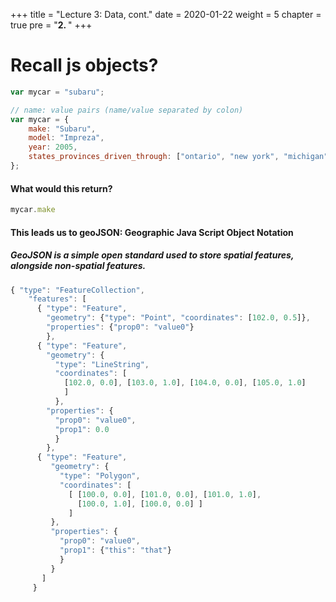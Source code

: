 +++
title = "Lecture 3: Data, cont."
date = 2020-01-22
weight = 5
chapter = true
pre = "<b>2. </b>"
+++

# Recall js objects?

```js
var mycar = "subaru";

// name: value pairs (name/value separated by colon)
var mycar = {
	make: "Subaru",
	model: "Impreza",
	year: 2005,
	states_provinces_driven_through: ["ontario", "new york", "michigan"];
};
```

#### What would this return?

```js
mycar.make
```

#### This leads us to geoJSON: Geographic Java Script Object Notation

##### GeoJSON is a simple open standard used to store spatial features, alongside non-spatial features.


```javascript
{ "type": "FeatureCollection",
    "features": [
      { "type": "Feature",
        "geometry": {"type": "Point", "coordinates": [102.0, 0.5]},
        "properties": {"prop0": "value0"}
        },
      { "type": "Feature",
        "geometry": {
          "type": "LineString",
          "coordinates": [
            [102.0, 0.0], [103.0, 1.0], [104.0, 0.0], [105.0, 1.0]
            ]
          },
        "properties": {
          "prop0": "value0",
          "prop1": 0.0
          }
        },
      { "type": "Feature",
         "geometry": {
           "type": "Polygon",
           "coordinates": [
             [ [100.0, 0.0], [101.0, 0.0], [101.0, 1.0],
               [100.0, 1.0], [100.0, 0.0] ]
             ]
         },
         "properties": {
           "prop0": "value0",
           "prop1": {"this": "that"}
           }
         }
       ]
     }
```



